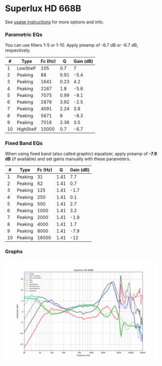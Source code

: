 # Superlux HD 668B
See [usage instructions](https://github.com/jaakkopasanen/AutoEq#usage) for more options and info.

### Parametric EQs
You can use filters 1-5 or 1-10. Apply preamp of -6.7 dB or -6.7 dB, respectively.

|   # | Type      |   Fc (Hz) |    Q |   Gain (dB) |
|-----|-----------|-----------|------|-------------|
|   1 | LowShelf  |       105 | 0.7  |         7   |
|   2 | Peaking   |        88 | 0.91 |        -5.4 |
|   3 | Peaking   |      1641 | 0.23 |         4.2 |
|   4 | Peaking   |      2167 | 1.8  |        -5.6 |
|   5 | Peaking   |      7075 | 0.99 |        -9.1 |
|   6 | Peaking   |      2878 | 3.92 |        -2.5 |
|   7 | Peaking   |      4091 | 2.24 |         3.8 |
|   8 | Peaking   |      5671 | 6    |        -8.3 |
|   9 | Peaking   |      7016 | 2.36 |         3.5 |
|  10 | HighShelf |     10000 | 0.7  |        -6.7 |

### Fixed Band EQs
When using fixed band (also called graphic) equalizer, apply preamp of **-7.9 dB** (if available) and set gains manually with these parameters.

|   # | Type    |   Fc (Hz) |    Q |   Gain (dB) |
|-----|---------|-----------|------|-------------|
|   1 | Peaking |        31 | 1.41 |         7.7 |
|   2 | Peaking |        62 | 1.41 |         0.7 |
|   3 | Peaking |       125 | 1.41 |        -1.7 |
|   4 | Peaking |       250 | 1.41 |         0.1 |
|   5 | Peaking |       500 | 1.41 |         2.7 |
|   6 | Peaking |      1000 | 1.41 |         3.2 |
|   7 | Peaking |      2000 | 1.41 |        -1.9 |
|   8 | Peaking |      4000 | 1.41 |         1.7 |
|   9 | Peaking |      8000 | 1.41 |        -7.9 |
|  10 | Peaking |     16000 | 1.41 |       -12   |

### Graphs
![](./Superlux%20HD%20668B.png)
